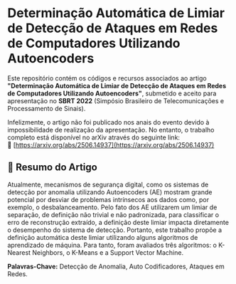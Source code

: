 # Determinação Automática de Limiar de Detecção de Ataques em Redes de Computadores Utilizando Autoencoders

Este repositório contém os códigos e recursos associados ao artigo **"Determinação Automática de Limiar de Detecção de Ataques em Redes de Computadores Utilizando Autoencoders"**, submetido e aceito para apresentação no **SBRT 2022** (Simpósio Brasileiro de Telecomunicações e Processamento de Sinais).

Infelizmente, o artigo não foi publicado nos anais do evento devido à impossibilidade de realização da apresentação. No entanto, o trabalho completo está disponível no arXiv através do seguinte link:  
🔗 [https://arxiv.org/abs/2506.14937](https://arxiv.org/abs/2506.14937)

## 📝 Resumo do Artigo

Atualmente, mecanismos de segurança digital, como os sistemas de detecção por anomalia utilizando Autoencoders (AE) mostram grande potencial por desviar de problemas intrínsecos aos dados como, por exemplo, o desbalanceamento. Pelo fato dos AE utilizarem um limiar de separação, de definição não trivial e não padronizada, para classificar o erro de reconstrução extraído, a definição deste limiar impacta diretamente o desempenho do sistema de detecção. Portanto, este trabalho propõe a definição automática deste limiar utilizando alguns algoritmos de aprendizado de máquina. Para tanto, foram avaliados três algoritmos: o K-Nearest Neighbors, o K-Means e a Support Vector Machine.

**Palavras-Chave:** Detecção de Anomalia, Auto Codificadores, Ataques em Redes.
